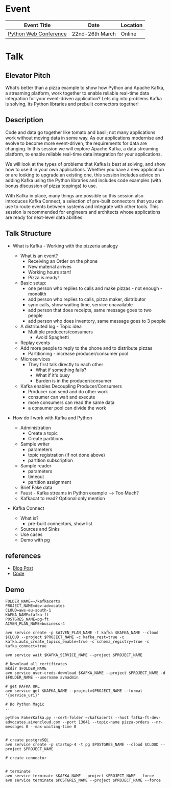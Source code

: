 # Event

|Event Title|Date|Location|
|---|---|---|
|[Python Web Conference](ttps://pythonwebconference.com/) | 22nd-26th March | Online |

# Talk

## Elevator Pitch
What’s better than a pizza example to show how Python and Apache Kafka, a streaming platform, work together to enable reliable real-time data integration for your event-driven application? Lets dig into problems Kafka is solving, its Python libraries and prebuilt connectors together!

## Description
Code and data go together like tomato and basil; not many applications work without moving data in some way. As our applications modernise and evolve to become more event-driven, the requirements for data are changing. In this session we will explore Apache Kafka, a data streaming platform, to enable reliable real-time data integration for your applications.

We will look at the types of problems that Kafka is best at solving, and show how to use it in your own applications. Whether you have a new application or are looking to upgrade an existing one, this session includes advice on adding Kafka using the Python libraries and includes code examples (with bonus discussion of pizza toppings) to use.

With Kafka in place, many things are possible so this session also introduces Kafka Connect, a selection of pre-built connectors that you can use to route events between systems and integrate with other tools. This session is recommended for engineers and architects whose applications are ready for next-level data abilities.

## Talk Structure

* What is Kafka - Working with the pizzeria analogy
  * What is an event?
    * Receiving an Order on the phone
    * New material arrives
    * Working hours start!
    * Pizza is ready!
  * Basic setup:
    * one person who replies to calls and make pizzas - not enough - monolith
    * add person who replies to calls, pizza maker, distributor
    * sync calls, show waiting time, service unavailable
    * add person that does receipts, same message goes to two people
    * add person who does inventory, same message goes to 3 people
  * A distributed log - Topic idea
    * Multiple producers/consumers   
      * Avoid Spaghetti
  * Replay events
  * Add more people to reply to the phone and to distribute pizzas
    * Partitioning - increase producer/consumer pool
  * Microservices
    * They first talk directly to each other
      * What if something fails?
      * What if it's busy
      * Burden is in the producer/consumer     
  * Kafka enables Decoupling Producer/Consumers
    * Producer can send and do other work
    * consumer can wait and execute
    * more consumers can read the same data
    * a consumer pool can divide the work

* How do I work with Kafka and Python
  * Administration
    * Create a topic
    * Create partitions
  * Sample writer
    * parameters
    * topic registration (if not done above)
    * partition subscription
  * Sample reader
    * parameters
    * timeout
    * partition assignment
  * Brief Fake data
  * Faust - Kafka streams in Python example --> Too Much?
  * Kafkacat to read? Optional only mention

* Kafka Connect
  * What is?
    * pre-built connectors, show list
  * Sources and Sinks
  * Use cases
  * Demo with pg

## references

* [Blog Post](https://github.com/aiven/blog-posts/tree/ft_python_fake_producer/2021/01/python_fake_producer)
* [Code](https://github.com/aiven/kafka-python-fake-data-producer)


## Demo

```
FOLDER_NAME=~/kafkacerts
PROJECT_NAME=dev-advocates
CLOUD=aws-eu-south-1
KAFKA_NAME=fafka-ft
POSTGRES_NAME=pg-ft
AIVEN_PLAN_NAME=business-4

avn service create -p $AIVEN_PLAN_NAME -t kafka $KAFKA_NAME --cloud $CLOUD --project $PROJECT_NAME -c kafka_rest=true -c kafka.auto_create_topics_enable=true -c schema_registry=true -c kafka_connect=true

avn service wait $KAFKA_SERVICE_NAME --project $PROJECT_NAME

# Download all certificates
mkdir $FOLDER_NAME
avn service user-creds-download $KAFKA_NAME --project $PROJECT_NAME -d $FOLDER_NAME --username avnadmin

# get KAFKA URL
avn service get $KAFKA_NAME --project=$PROJECT_NAME --format '{service_uri}'

# Do Python Magic
...

python FakerKafka.py --cert-folder ~/kafkacerts --host fafka-ft-dev-advocates.aivencloud.com --port 13041 --topic-name pizza-orders --nr-messages 0 --max-waiting-time 0


# create postgreSQL
avn service create -p startup-4 -t pg $POSTGRES_NAME --cloud $CLOUD --project $PROJECT_NAME

# create connector


# terminate
avn service terminate $KAFKA_NAME --project $PROJECT_NAME --force
avn service terminate $POSTGRES_NAME --project $PROJECT_NAME --force
```
